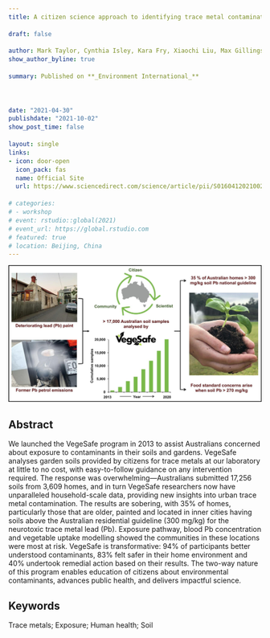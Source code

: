 ```yaml
---
title: A citizen science approach to identifying trace metal contamination risks in urban gardens

draft: false

author: Mark Taylor, Cynthia Isley, Kara Fry, Xiaochi Liu, Max Gillings, Marek Rouillon, Neda Soltani, Damian Gore, Gabriel Filippelli
show_author_byline: true

summary: Published on **_Environment International_**



date: "2021-04-30"
publishdate: "2021-10-02"
show_post_time: false

layout: single
links:
- icon: door-open
  icon_pack: fas
  name: Official Site
  url: https://www.sciencedirect.com/science/article/pii/S0160412021002075

# categories:
# - workshop
# event: rstudio::global(2021)
# event_url: https://global.rstudio.com
# featured: true
# location: Beijing, China
---
```


![Graphic Abstract](graphic.jpg)

## Abstract

We launched the VegeSafe program in 2013 to assist Australians concerned about exposure to contaminants in their soils and gardens. VegeSafe analyses garden soils provided by citizens for trace metals at our laboratory at little to no cost, with easy-to-follow guidance on any intervention required. The response was overwhelming—Australians submitted 17,256 soils from 3,609 homes, and in turn VegeSafe researchers now have unparalleled household-scale data, providing new insights into urban trace metal contamination. The results are sobering, with 35% of homes, particularly those that are older, painted and located in inner cities having soils above the Australian residential guideline (300 mg/kg) for the neurotoxic trace metal lead (Pb). Exposure pathway, blood Pb concentration and vegetable uptake modelling showed the communities in these locations were most at risk. VegeSafe is transformative: 94% of participants better understood contaminants, 83% felt safer in their home environment and 40% undertook remedial action based on their results. The two-way nature of this program enables education of citizens about environmental contaminants, advances public health, and delivers impactful science.

## Keywords

Trace metals; Exposure; Human health; Soil